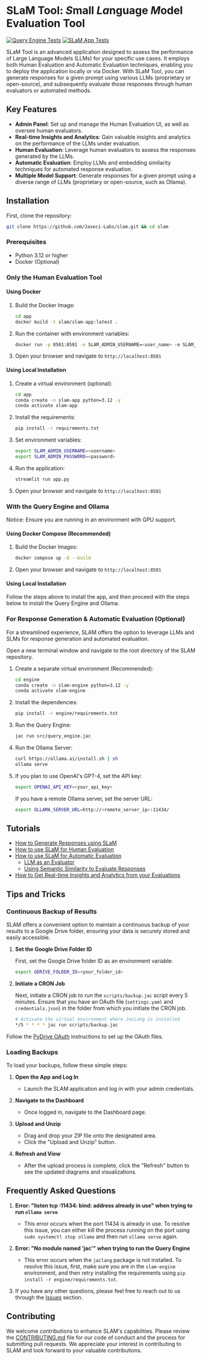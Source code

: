 # SLaM Tool: *S*mall *La*nguage *M*odel Evaluation Tool

[![Query Engine Tests](https://github.com/Jaseci-Labs/slam/actions/workflows/query_engine_test.yml/badge.svg)](https://github.com/Jaseci-Labs/slam/actions/workflows/query_engine_test.yml)
[![SLaM App Tests](https://github.com/Jaseci-Labs/slam/actions/workflows/app_test.yml/badge.svg)](https://github.com/Jaseci-Labs/slam/actions/workflows/app_test.yml)

SLaM Tool is an advanced application designed to assess the performance of Large Language Models (LLMs) for your specific use cases. It employs both Human Evaluation and Automatic Evaluation techniques, enabling you to deploy the application locally or via Docker. With SLaM Tool, you can generate responses for a given prompt using various LLMs (proprietary or open-source), and subsequently evaluate those responses through human evaluators or automated methods.

## Key Features

- **Admin Panel**: Set up and manage the Human Evaluation UI, as well as oversee human evaluators.
- **Real-time Insights and Analytics**: Gain valuable insights and analytics on the performance of the LLMs under evaluation.
- **Human Evaluation**: Leverage human evaluators to assess the responses generated by the LLMs.
- **Automatic Evaluation**: Employ LLMs and embedding similarity techniques for automated response evaluation.
- **Multiple Model Support**: Generate responses for a given prompt using a diverse range of LLMs (proprietary or open-source, such as Ollama).

## Installation

First, clone the repository:

```bash
git clone https://github.com/Jaseci-Labs/slam.git && cd slam
```

### Prerequisites

- Python 3.12 or higher
- Docker (Optional)

### Only the Human Evaluation Tool

#### Using Docker

1. Build the Docker Image:
   ```bash
   cd app
   docker build -t slam/slam-app:latest .
   ```

2. Run the container with environment variables:
   ```bash
   docker run -p 8501:8501 -e SLAM_ADMIN_USERNAME=<user_name> -e SLAM_ADMIN_PASSWORD=<password> slam/slam-app:latest
   ```

3. Open your browser and navigate to `http://localhost:8501`

#### Using Local Installation

1. Create a virtual environment (optional):
   ```bash
   cd app
   conda create -n slam-app python=3.12 -y
   conda activate slam-app
   ```

2. Install the requirements:
   ```bash
   pip install -r requirements.txt
   ```

3. Set environment variables:
   ```bash
   export SLAM_ADMIN_USERNAME=<username>
   export SLAM_ADMIN_PASSWORD=<password>
   ```

4. Run the application:
   ```bash
   streamlit run app.py
   ```

5. Open your browser and navigate to `http://localhost:8501`

### With the Query Engine and Ollama
Notice: Ensure you are running in an environment with GPU support.

#### Using Docker Compose (Recommended)

1. Build the Docker Images:
   ```bash
   docker compose up -d --build
   ```

2. Open your browser and navigate to `http://localhost:8501`

#### Using Local Installation

Follow the steps above to install the app, and then proceed with the steps below to install the Query Engine and Ollama.

### For Response Generation & Automatic Evaluation (Optional)

For a streamlined experience, SLAM offers the option to leverage LLMs and SLMs for response generation and automated evaluation.

Open a new terminal window and navigate to the root directory of the SLAM repository.

1. Create a separate virtual environment (Recommended):

   ```bash
   cd engine
   conda create -n slam-engine python=3.12 -y
   conda activate slam-engine
   ```

2. Install the dependencies:

   ```bash
   pip install -r engine/requirements.txt
   ```

3. Run the Query Engine:

   ```bash
   jac run src/query_engine.jac
   ```

4. Run the Ollama Server:

   ```bash
   curl https://ollama.ai/install.sh | sh
   ollama serve
   ```

5. If you plan to use OpenAI's GPT-4, set the API key:

   ```bash
   export OPENAI_API_KEY=<your_api_key>
   ```
   If you have a remote Ollama server, set the server URL:
   ```bash
   export OLLAMA_SERVER_URL=http://<remote_server_ip>:11434/
   ```

## Tutorials

- [How to Generate Responses using SLaM](docs/tutorials/response_generator.md)
- [How to use SLaM for Human Evaluation](docs/tutorials/human_eval.md)
- [How to use SLaM for Automatic Evaluation](docs/tutorials/automatic_eval.md)
    - [LLM as an Evaluator](docs/tutorials/automatic_eval.md#llm-as-an-evaluator)
    - [Using Semantic Similarity to Evaluate Responses](docs/tutorials/automatic_eval.md#using-semantic-similarity-to-evaluate-responses)
- [How to Get Real-time Insights and Analytics from your Evaluations](docs/tutorials/insights_analytics.md)

## Tips and Tricks

### Continuous Backup of Results

SLAM offers a convenient option to maintain a continuous backup of your results to a Google Drive folder, ensuring your data is securely stored and easily accessible.

1. **Set the Google Drive Folder ID**

   First, set the Google Drive folder ID as an environment variable:

   ```bash
   export GDRIVE_FOLDER_ID=<your_folder_id>
   ```

2. **Initiate a CRON Job**

   Next, initiate a CRON job to run the `scripts/backup.jac` script every 5 minutes. Ensure that you have an OAuth file (`settings.yaml` and `credentials.json`) in the folder from which you initiate the CRON job.

   ```bash
   # Activate the virtual environment where JacLang is installed
   */5 * * * * jac run scripts/backup.jac
   ```

Follow the [PyDrive OAuth](https://pythonhosted.org/PyDrive/oauth.html) instructions to set up the OAuth files.

### Loading Backups

To load your backups, follow these simple steps:

1. **Open the App and Log In**
   - Launch the SLAM application and log in with your admin credentials.

2. **Navigate to the Dashboard**
   - Once logged in, navigate to the Dashboard page.

3. **Upload and Unzip**
   - Drag and drop your ZIP file onto the designated area.
   - Click the "Upload and Unzip" button.

4. **Refresh and View**
   - After the upload process is complete, click the "Refresh" button to see the updated diagrams and visualizations.

## Frequently Asked Questions

1. **Error: "listen tcp :11434: bind: address already in use" when trying to run `ollama serve`**
   - This error occurs when the port 11434 is already in use. To resolve this issue, you can either kill the process running on the port using `sudo systemctl stop ollama` and then run `ollama serve` again.

2. **Error: "No module named 'jac'" when trying to run the Query Engine**
   - This error occurs when the `jaclang` package is not installed. To resolve this issue, first, make sure you are in the `slam-engine` environment, and then retry installing the requirements using `pip install -r engine/requirements.txt`.

3. If you have any other questions, please feel free to reach out to us through the [Issues](https://github.com/Jaseci-Labs/slam/issues) section.

## Contributing

We welcome contributions to enhance SLAM's capabilities. Please review the [CONTRIBUTING.md](CONTRIBUTING.md) file for our code of conduct and the process for submitting pull requests. We appreciate your interest in contributing to SLAM and look forward to your valuable contributions.